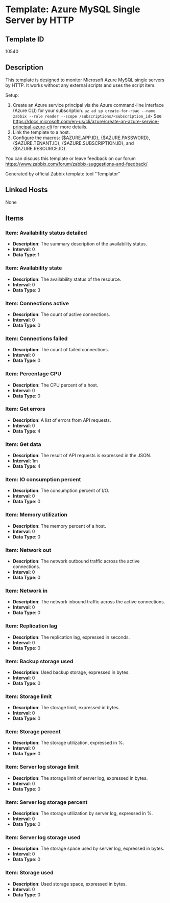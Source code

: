 # Template: Azure MySQL Single Server by HTTP

## Template ID
10540

## Description
This template is designed to monitor Microsoft Azure MySQL single servers by HTTP.
It works without any external scripts and uses the script item.

Setup:
  1. Create an Azure service principal via the Azure command-line interface (Azure CLI) for your subscription.
    `az ad sp create-for-rbac --name zabbix --role reader --scope /subscriptions/<subscription_id>`
    See https://docs.microsoft.com/en-us/cli/azure/create-an-azure-service-principal-azure-cli for more details.
  2. Link the template to a host.
  3. Configure the macros: {$AZURE.APP.ID}, {$AZURE.PASSWORD}, {$AZURE.TENANT.ID}, {$AZURE.SUBSCRIPTION.ID}, and {$AZURE.RESOURCE.ID}.

You can discuss this template or leave feedback on our forum https://www.zabbix.com/forum/zabbix-suggestions-and-feedback/

Generated by official Zabbix template tool "Templator"

## Linked Hosts
None

## Items

### Item: Availability status detailed
- **Description**: The summary description of the availability status.
- **Interval**: 0
- **Data Type**: 1

### Item: Availability state
- **Description**: The availability status of the resource.
- **Interval**: 0
- **Data Type**: 3

### Item: Connections active
- **Description**: The count of active connections.
- **Interval**: 0
- **Data Type**: 0

### Item: Connections failed
- **Description**: The count of failed connections.
- **Interval**: 0
- **Data Type**: 0

### Item: Percentage CPU
- **Description**: The CPU percent of a host.
- **Interval**: 0
- **Data Type**: 0

### Item: Get errors
- **Description**: A list of errors from API requests.
- **Interval**: 0
- **Data Type**: 4

### Item: Get data
- **Description**: The result of API requests is expressed in the JSON.
- **Interval**: 1m
- **Data Type**: 4

### Item: IO consumption percent
- **Description**: The consumption percent of I/O.
- **Interval**: 0
- **Data Type**: 0

### Item: Memory utilization
- **Description**: The memory percent of a host.
- **Interval**: 0
- **Data Type**: 0

### Item: Network out
- **Description**: The network outbound traffic across the active connections.
- **Interval**: 0
- **Data Type**: 0

### Item: Network in
- **Description**: The network inbound traffic across the active connections.
- **Interval**: 0
- **Data Type**: 0

### Item: Replication lag
- **Description**: The replication lag, expressed in seconds.
- **Interval**: 0
- **Data Type**: 0

### Item: Backup storage used
- **Description**: Used backup storage, expressed in bytes.
- **Interval**: 0
- **Data Type**: 0

### Item: Storage limit
- **Description**: The storage limit, expressed in bytes.
- **Interval**: 0
- **Data Type**: 0

### Item: Storage percent
- **Description**: The storage utilization, expressed in %.
- **Interval**: 0
- **Data Type**: 0

### Item: Server log storage limit
- **Description**: The storage limit of server log, expressed in bytes.
- **Interval**: 0
- **Data Type**: 0

### Item: Server log storage percent
- **Description**: The storage utilization by server log, expressed in %.
- **Interval**: 0
- **Data Type**: 0

### Item: Server log storage used
- **Description**: The storage space used by server log, expressed in bytes.
- **Interval**: 0
- **Data Type**: 0

### Item: Storage used
- **Description**: Used storage space, expressed in bytes.
- **Interval**: 0
- **Data Type**: 0

